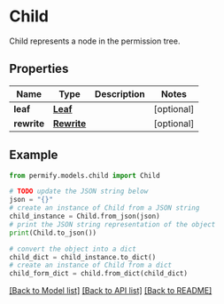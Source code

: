 # Child

Child represents a node in the permission tree.

## Properties

Name | Type | Description | Notes
------------ | ------------- | ------------- | -------------
**leaf** | [**Leaf**](Leaf.md) |  | [optional] 
**rewrite** | [**Rewrite**](Rewrite.md) |  | [optional] 

## Example

```python
from permify.models.child import Child

# TODO update the JSON string below
json = "{}"
# create an instance of Child from a JSON string
child_instance = Child.from_json(json)
# print the JSON string representation of the object
print(Child.to_json())

# convert the object into a dict
child_dict = child_instance.to_dict()
# create an instance of Child from a dict
child_form_dict = child.from_dict(child_dict)
```
[[Back to Model list]](../README.md#documentation-for-models) [[Back to API list]](../README.md#documentation-for-api-endpoints) [[Back to README]](../README.md)


